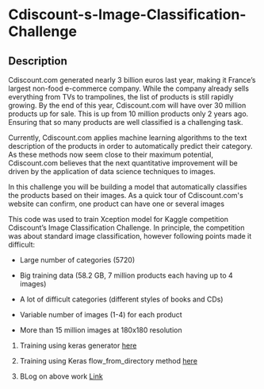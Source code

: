 # Cdiscount-s-Image-Classification-Challenge
## Description

Cdiscount.com generated nearly 3 billion euros last year, making it France’s largest non-food e-commerce company. While the company already sells everything from TVs to trampolines, the list of products is still rapidly growing. By the end of this year, Cdiscount.com will have over 30 million products up for sale. This is up from 10 million products only 2 years ago. Ensuring that so many products are well classified is a challenging task.

Currently, Cdiscount.com applies machine learning algorithms to the text description of the products in order to automatically predict their category. As these methods now seem close to their maximum potential, Cdiscount.com believes that the next quantitative improvement will be driven by the application of data science techniques to images.

In this challenge you will be building a model that automatically classifies the products based on their images. As a quick tour of Cdiscount.com's website can confirm, one product can have one or several images


This code was used to train Xception model for Kaggle competition Cdiscount’s Image Classification Challenge. In principle, the competition was about standard image classification, however following points made it difficult:

* Large number of categories (5720)

* Big training data (58.2 GB, 7 million products each having up to 4 images)

* A lot of difficult categories (different styles of books and CDs)

* Variable number of images (1-4) for each product

* More than 15 million images at 180x180 resolution


1. Training using keras generator <a href="https://github.com/neilrathod1997/Cdiscount-s-Image-Classification-Challenge/blob/main/keras_generator_for_reading_directly_from_bson%20(1).ipynb">here</a>

2. Training using Keras flow_from_directory method <a href="https://github.com/neilrathod1997/Cdiscount-s-Image-Classification-Challenge/blob/main/Final_training.ipynb">here</a>

3. BLog on above work <a href="https://medium.com/@neilnaik/cdiscounts-image-classification-challenge-a6818298b6c2">Link</a>

